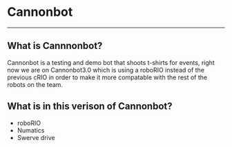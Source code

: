 # Cannonbot

---
## What is Cannnonbot?
  Cannonbot is a testing and demo bot that shoots t-shirts for events, right now we are on Cannonbot3.0 which is using a roboRIO instead of the previous cRIO in order to make it more compatable with the rest of the robots on the team.
  
## What is in this verison of Cannonbot?
  - roboRIO
  - Numatics
  - Swerve drive
